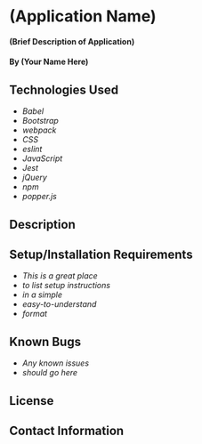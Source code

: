 # (Application Name)

#### (Brief Description of Application)

#### By (Your Name Here)

## Technologies Used

* _Babel_
* _Bootstrap_
* _webpack_
* _CSS_
* _eslint_
* _JavaScript_
* _Jest_
* _jQuery_
* _npm_
* _popper.js_

## Description

## Setup/Installation Requirements

* _This is a great place_
* _to list setup instructions_
* _in a simple_
* _easy-to-understand_
* _format_

## Known Bugs

* _Any known issues_
* _should go here_

## License

## Contact Information